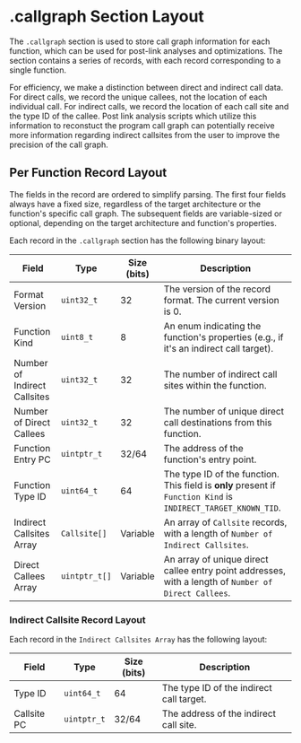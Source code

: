 # .callgraph Section Layout

The `.callgraph` section is used to store call graph information for each function, which can be used for post-link analyses and optimizations. The section contains a series of records, with each record corresponding to a single function.

For efficiency, we make a distinction between direct and indirect call data. For direct calls, we record the unique callees, not the location of each individual call. For indirect calls, we record the location of each call site and the type ID of the callee. Post link analysis scripts which utilize this information to reconstuct the program call graph can potentially receive more information regarding  indirect callsites from the user to improve the precision of the call graph.

## Per Function Record Layout

The fields in the record are ordered to simplify parsing. The first four fields always have a fixed size, regardless of the target architecture or the function's specific call graph. The subsequent fields are variable-sized or optional, depending on the target architecture and function's properties.

Each record in the `.callgraph` section has the following binary layout:

| Field                        | Type          | Size (bits) | Description                                                                                             |
| ---------------------------- | ------------- | ----------- | ------------------------------------------------------------------------------------------------------- |
| Format Version               | `uint32_t`    | 32          | The version of the record format. The current version is 0.                                             |
| Function Kind                | `uint8_t`     | 8           | An enum indicating the function's properties (e.g., if it's an indirect call target).                   |
| Number of Indirect Callsites | `uint32_t`    | 32          | The number of indirect call sites within the function.                                                  |
| Number of Direct Callees     | `uint32_t`    | 32          | The number of unique direct call destinations from this function.                                       |
| Function Entry PC            | `uintptr_t`   | 32/64       | The address of the function's entry point.                                                              |
| Function Type ID             | `uint64_t`    | 64          | The type ID of the function. This field is **only** present if `Function Kind` is `INDIRECT_TARGET_KNOWN_TID`. |
| Indirect Callsites Array     | `Callsite[]`  | Variable    | An array of `Callsite` records, with a length of `Number of Indirect Callsites`.                        |
| Direct Callees Array         | `uintptr_t[]` | Variable    | An array of unique direct callee entry point addresses, with a length of `Number of Direct Callees`.    |

### Indirect Callsite Record Layout

Each record in the `Indirect Callsites Array` has the following layout:

| Field             | Type        | Size (bits) | Description                               |
| ----------------- | ----------- | ----------- | ----------------------------------------- |
| Type ID           | `uint64_t`  | 64          | The type ID of the indirect call target.  |
| Callsite PC       | `uintptr_t` | 32/64       | The address of the indirect call site.    |
